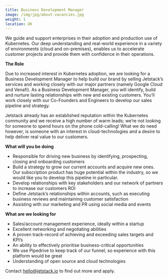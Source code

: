 ```yaml
---
title: Business Development Manager
image: /img/jpg/about-vacancies.jpg
weight: 1
location: UK
---
```


We guide and support enterprises in their adoption and production use of Kubernetes. Our deep understanding and real-world experience in a variety of environments (cloud and on-premises), enables us to accelerate customer projects and provide them with confidence in their operations.

**The Role** 

Due to increased interest in Kubernetes adoption, we are looking for a Business Development Manager to help build our brand by selling Jetstack’s services and working closely with our major partners (namely Google Cloud and Venafi). As a Business Development Manager, you will identify, build and nurture lasting relationships with new and existing customers. You’ll work closely with our Co-Founders and Engineers to develop our sales pipeline and strategy.

Jetstack already has an established reputation within the Kubernetes community and we receive a high number of warm leads; we’re not looking for someone to spend hours on the phone cold-calling! What we do need however, is someone with an interest in cloud-technologies and a desire to help deliver real value to our customers.

**What will you be doing** 

* Responsible for driving new business by identifying, prospecting, closing and onboarding customers
* Build a strategy to grow our current accounts and acquire new ones. Our subscription product has huge potential within the industry, so we would like you to develop this pipeline in particular.
* Develop relationships with key stakeholders and our network of partners to increase our customers ROI
* Define Jetstack’s relationships within accounts, such as executing business reviews and maintaining customer satisfaction
* Assisting with our marketing and PR using social media and events

**What are we looking for** 

* Sales/account management experience, ideally within a startup 
* Excellent networking and negotiating abilities
* A proven track-record of achieving and exceeding sales targets and KPI’s
* An ability to effectively prioritise business-critical opportunities
* We use Pipedrive to keep track of our funnel, so experience with this platform would be great
* Understanding of open source and cloud technologies


Contact <a href="mailto:hello@jetstack.io">hello@jetstack.io</a> to find out more and apply.
